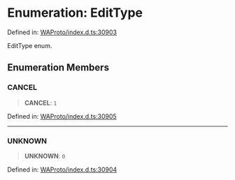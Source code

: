 # Enumeration: EditType

Defined in: [WAProto/index.d.ts:30903](https://github.com/Fokusdotid/Baileys/blob/3623833a320f5e60f370ef835f3de341453290f5/WAProto/index.d.ts#L30903)

EditType enum.

## Enumeration Members

### CANCEL

> **CANCEL**: `1`

Defined in: [WAProto/index.d.ts:30905](https://github.com/Fokusdotid/Baileys/blob/3623833a320f5e60f370ef835f3de341453290f5/WAProto/index.d.ts#L30905)

***

### UNKNOWN

> **UNKNOWN**: `0`

Defined in: [WAProto/index.d.ts:30904](https://github.com/Fokusdotid/Baileys/blob/3623833a320f5e60f370ef835f3de341453290f5/WAProto/index.d.ts#L30904)
